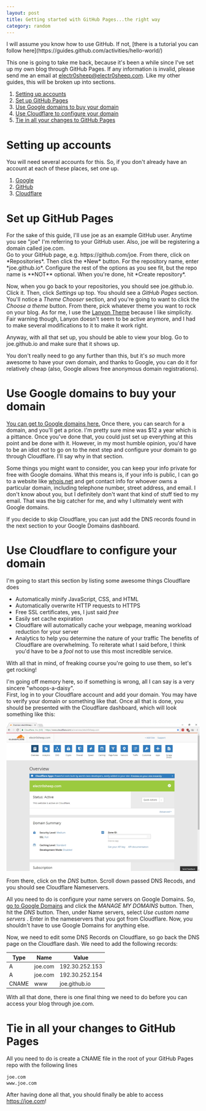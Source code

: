 ```yaml
---
layout: post
title: Getting started with GitHub Pages...the right way
category: random
---
```


<div markdown="1" class="alert alert-danger" role="alert">
I will assume you know how to use GitHub. If not, [there is a tutorial you can follow here](https://guides.github.com/activities/hello-world/)
</div>

This one is going to take me back, because it's been a while since I've set up
my own blog through GitHub Pages. If any information is invalid, please send me
an email at electr0sheep@electr0sheep.com. Like my other guides, this will be
broken up into sections.

1. [Setting up accounts](#setting-up-accounts)
2. [Set up GitHub Pages](#set-up-github-pages)
3. [Use Google domains to buy your domain](#use-google-domains-to-buy-your-domain)
4. [Use Cloudflare to configure your domain](#use-cloudflare-to-configure-your-domain)
5. [Tie in all your changes to GitHub Pages](#tie-in-all-your-changes-to-github-pages)

# Setting up accounts
You will need several accounts for this. So, if you don't already have an
account at each of these places, set one up.

1. [Google](https://accounts.google.com/SignUp)
2. [GitHub](https://github.com/join)
3. [Cloudflare](https://www.cloudflare.com/a/sign-up)

# Set up GitHub Pages
<div markdown="1" class="alert alert-info" role="alert">
For the sake of this guide, I'll use joe as an example GitHub user. Anytime you
see "joe" I'm referring to your GitHub user. Also, joe will be registering a
domain called joe.com.
</div>
Go to your GitHub page, e.g. https://github.com/joe. From there, click on
*Repositories*. Then click the *New* button. For the repository name, enter
*joe.github.io*. Configure the rest of the options as you see fit, but the repo
name is **NOT** optional. When you're done, hit *Create repository*.

Now, when you go back to your repositories, you should see joe.github.io. Click
it. Then, click *Settings* up top. You should see a *GitHub Pages* section. You'll
notice a *Theme Chooser* section, and you're going to want to click the *Choose a theme*
button. From there, pick whatever theme you want to rock on your blog. As for me,
I use the [Lanyon Theme](https://github.com/poole/lanyon) because I like simplicity.
Fair warning though, Lanyon doesn't seem to be active anymore, and I had to make
several modifications to it to make it work right.

Anyway, with all that set up, you should be able to view your blog. Go to
joe.github.io and make sure that it shows up.

You don't really need to go any further than this, but it's *so* much more
awesome to have your own domain, and thanks to Google, you can do it for
relatively cheap (also, Google allows free anonymous domain registrations).

# Use Google domains to buy your domain
[You can get to Google domains here.](https://domains.google) Once there, you
can search for a domain, and you'll get a price. I'm pretty sure mine was $12
a year which is a pittance. Once you've done that, you could just set up
everything at this point and be done with it. However, in my most humble opinion,
you'd have to be an idiot *not* to go on to the next step and configure your
domain to go through Cloudflare. I'll say why in that section.

Some things you might want to consider, you can keep your info private for free
with Google domains. What this means is, if your info is public, I can go to a
website like [whois.net](https://whois.net) and get contact info for whoever owns
a particular domain, including telephone number, street address, and email. I
don't know about you, but I definitely don't want that kind of stuff tied to my
email. That was the big catcher for me, and why I ultimately went with Google
domains.

If you decide to skip Cloudflare, you can just add the DNS records found in the
next section to your Google Domains dashboard.

# Use Cloudflare to configure your domain
I'm going to start this section by listing some awesome things Cloudflare does
* Automatically minify JavaScript, CSS, and HTML
* Automatically overwrite HTTP requests to HTTPS
* Free SSL certificates, yes, I just said *free*
* Easily set cache expiration
* Cloudflare will automatically cache your webpage, meaning workload reduction for your server
* Analytics to help you determine the nature of your traffic
The benefits of Cloudflare are overwhelming. To reiterate what I said before, I
think you'd have to be a *fool* not to use this most incredible service.

With all that in mind, of freaking course you're going to use them, so let's get
rocking!

<div markdown="1" class="alert alert-info" role="alert">
I'm going off memory here, so if something is wrong, all I can say is a very
sincere "whoops-a-daisy".
</div>
First, log in to your Cloudflare account and add your domain. You may have to
verify your domain or something like that. Once all that is done, you should be
presented with the Cloudflare dashboard, which will look something like this:

![](/public/github_pages/cloudflare.webp)

From there, click on the *DNS* button. Scroll down passed DNS Recods, and you
should see Cloudflare Nameservers.

All you need to do is configure your name servers on Google Domains. So,
[go to Google Domains](https://domains.google) and click the *MANAGE MY DOMAINS*
button. Then, hit the *DNS* button. Then, under Name servers, select *Use custom name servers*
. Enter in the nameservers that you got from Cloudflare. Now, you shouldn't have
to use Google Domains for anything else.

Now, we need to edit some DNS Records on Cloudflare, so go back the DNS page on
the Cloudflare dash. We need to add the following records:

| Type  | Name    | Value          |
| ----- | ------- | -------------- |
| A     | joe.com | 192.30.252.153 |
| A     | joe.com | 192.30.252.154 |
| CNAME | www     | joe.github.io  |

With all that done, there is one final thing we need to do before you can access
your blog through joe.com.

# Tie in all your changes to GitHub Pages
All you need to do is create a CNAME file in the root of your GitHub Pages repo
with the following lines

    joe.com
    www.joe.com

After having done all that, you should finally be able to access https://joe.com!
